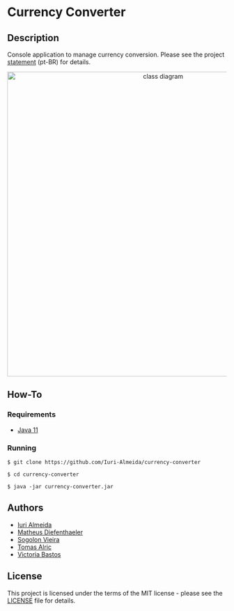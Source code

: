 # Currency Converter


## Description

Console application to manage currency conversion. Please see the project [statement][statement] (pt-BR) for details.

<div align="center">

<img src="https://i.imgur.com/ejx87xp.png" alt=" class diagram" width="700" />

</div>


## How-To


### Requirements

- [Java 11][java-11]


### Running

```shell
$ git clone https://github.com/Iuri-Almeida/currency-converter

$ cd currency-converter

$ java -jar currency-converter.jar

```


## Authors

- [Iuri Almeida][author-1]
- [Matheus Diefenthaeler][author-2]
- [Sogolon Vieira][author-3]
- [Tomas Alric][author-4]
- [Victoria Bastos][author-5]


## License

This project is licensed under the terms of the MIT license - please see the [LICENSE][LICENSE] file for details.


<!-- Links -->
[statement]: https://github.com/Iuri-Almeida/currency-converter/blob/master/docs/STATEMENT
[java-11]: https://www.oracle.com/br/java/technologies/javase/jdk11-archive-downloads.html
[author-1]: https://github.com/Iuri-Almeida/
[author-2]: https://github.com/matheus-diefenthaeler/
[author-3]: https://github.com/Sogolonmvj/
[author-4]: https://github.com/TomasAlric/
[author-5]: https://github.com/VictoriaBastos/
[LICENSE]: https://github.com/Iuri-Almeida/currency-converter/blob/master/docs/LICENSE
